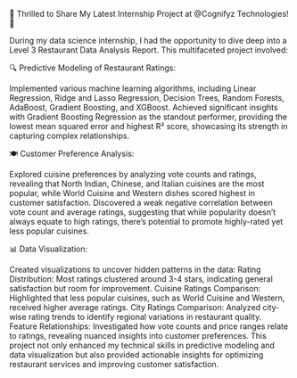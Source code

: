 🚀 Thrilled to Share My Latest Internship Project at @Cognifyz Technologies! 🚀

During my data science internship, I had the opportunity to dive deep into a Level 3 Restaurant Data Analysis Report. This multifaceted project involved:

🔍 Predictive Modeling of Restaurant Ratings:

Implemented various machine learning algorithms, including Linear Regression, Ridge and Lasso Regression, Decision Trees, Random Forests, AdaBoost, Gradient Boosting, and XGBoost. Achieved significant insights with Gradient Boosting Regression as the standout performer, providing the lowest mean squared error and highest R² score, showcasing its strength in capturing complex relationships.

🍽️ Customer Preference Analysis:

Explored cuisine preferences by analyzing vote counts and ratings, revealing that North Indian, Chinese, and Italian cuisines are the most popular, while World Cuisine and Western dishes scored highest in customer satisfaction. Discovered a weak negative correlation between vote count and average ratings, suggesting that while popularity doesn’t always equate to high ratings, there’s potential to promote highly-rated yet less popular cuisines.

📊 Data Visualization:

Created visualizations to uncover hidden patterns in the data: Rating Distribution: Most ratings clustered around 3-4 stars, indicating general satisfaction but room for improvement. Cuisine Ratings Comparison: Highlighted that less popular cuisines, such as World Cuisine and Western, received higher average ratings. City Ratings Comparison: Analyzed city-wise rating trends to identify regional variations in restaurant quality. Feature Relationships: Investigated how vote counts and price ranges relate to ratings, revealing nuanced insights into customer preferences. This project not only enhanced my technical skills in predictive modeling and data visualization but also provided actionable insights for optimizing restaurant services and improving customer satisfaction.

